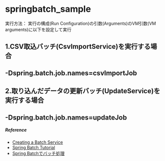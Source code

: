 springbatch_sample
============
実行方法：
実行の構成(Run Configuration)の引数(Arguments)のVM引数(VM arguments)に以下を設定して実行

1.CSV取込バッチ(CsvImportService)を実行する場合
---------------------------------------------
-Dspring.batch.job.names=csvImportJob
---------------------------------------------

2.取り込んだデータの更新バッチ(UpdateService)を実行する場合
---------------------------------------------
-Dspring.batch.job.names=updateJob
---------------------------------------------


##### Reference
-   [Creating a Batch Service](http://spring.io/guides/gs/batch-processing/)
-   [Spring Batch Tutorial](https://www.mkyong.com/tutorials/spring-batch-tutorial/)
-   [Spring Batchでバッチ処理](http://dev.classmethod.jp/server-side/java/use_spring-batch_chunk/)
